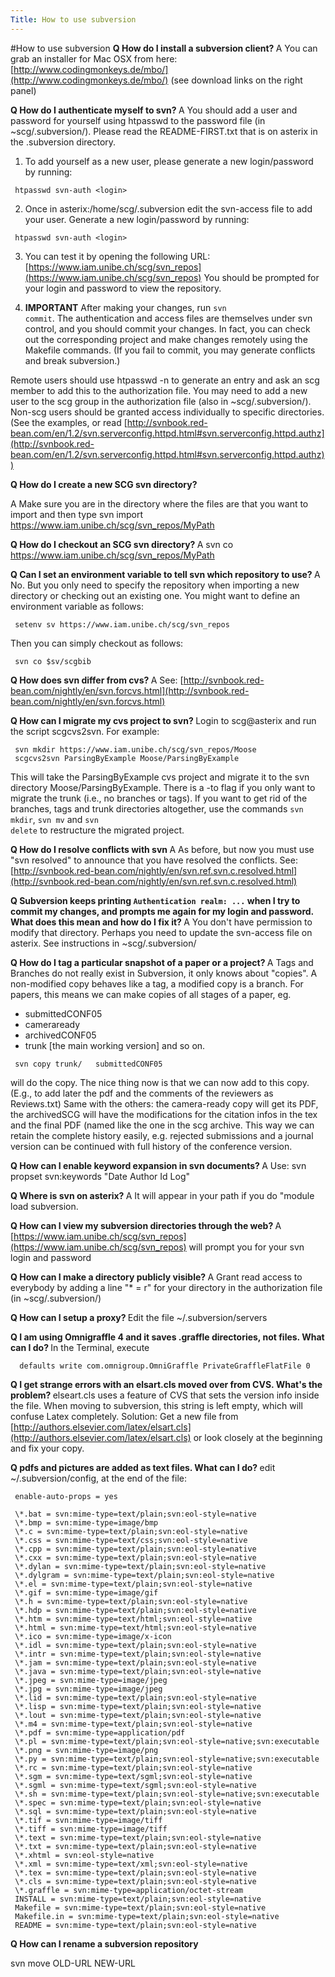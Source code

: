 ```yaml
---
Title: How to use subversion
---
```

#How to use subversion
<b>Q How do I install a subversion client?
</b>A You can grab an installer for Mac OSX from here: [http://www.codingmonkeys.de/mbo/](http://www.codingmonkeys.de/mbo/) (see download links on the right panel)

<b>Q How do I authenticate myself to svn?
</b>A You should add a user and password for yourself using htpasswd to the password file (in ~scg/.subversion/).  Please read the README-FIRST.txt that is on asterix in the .subversion directory. 

1. To add yourself as a new user, please generate a new login/password by running:
```
 htpasswd svn-auth <login>
```

2. Once in asterix:/home/scg/.subversion edit the svn-access file to add your user. Generate a new login/password by running:
```
 htpasswd svn-auth <login>
```

3. You can test it by opening the following URL:
[https://www.iam.unibe.ch/scg/svn_repos](https://www.iam.unibe.ch/scg/svn_repos)
You should be prompted for your login and password to view the repository. 

4. <B>IMPORTANT</B> After making your changes, run <code>svn commit</code>. The authentication and access files are themselves under svn control, and you should commit your changes. In fact, you can check out the corresponding project and make changes remotely using the Makefile commands. (If you fail to commit, you may generate conflicts and break subversion.)

Remote users should use htpasswd -n to generate an entry and ask an scg member to add this to the authorization file. You may need to add a new user to the scg group in the authorization file (also in ~scg/.subversion/). Non-scg users should be granted access individually to specific directories.  (See the examples, or read [http://svnbook.red-bean.com/en/1.2/svn.serverconfig.httpd.html#svn.serverconfig.httpd.authz](http://svnbook.red-bean.com/en/1.2/svn.serverconfig.httpd.html#svn.serverconfig.httpd.authz))

<b>Q How do I create a new SCG svn directory?</b>
 
A  Make sure you are in the directory where the files are that you want to import and then type
 svn import https://www.iam.unibe.ch/scg/svn_repos/MyPath

<b>Q How do I checkout an SCG svn directory?
</b>A svn co https://www.iam.unibe.ch/scg/svn_repos/MyPath

<b>Q Can I set an environment variable to tell svn which repository to use?
</b>A No. But you only need to specify the repository when importing a new directory or checking out an existing one. You might want to define an environment variable as follows:
```
 setenv sv https://www.iam.unibe.ch/scg/svn_repos
```
Then you can simply checkout as follows:
```
 svn co $sv/scgbib
```

<b>Q How does svn differ from cvs?
</b>A See: [http://svnbook.red-bean.com/nightly/en/svn.forcvs.html](http://svnbook.red-bean.com/nightly/en/svn.forcvs.html)

<b>Q How can I migrate my cvs project to svn?
</b>Login to scg@asterix and run the script scgcvs2svn. For example:
```
 svn mkdir https://www.iam.unibe.ch/scg/svn_repos/Moose
 scgcvs2svn ParsingByExample Moose/ParsingByExample
```
This will take the ParsingByExample cvs project and migrate it to the svn directory Moose/ParsingByExample. There is a -to flag if you only want to migrate the trunk (i.e., no branches or tags). If you want to get rid of the branches, tags and trunk directories altogether, use the commands <code>svn mkdir</code>, <code>svn mv</code> and <code>svn delete</code> to restructure the migrated project.

<b>Q How do I resolve conflicts with svn
</b>A As before, but now you must use "svn resolved" to announce that you have resolved the conflicts. See:
[http://svnbook.red-bean.com/nightly/en/svn.ref.svn.c.resolved.html](http://svnbook.red-bean.com/nightly/en/svn.ref.svn.c.resolved.html)

<b>Q Subversion keeps printing <code>Authentication realm: ...</code> when I try to commit my changes, and prompts me again for my login and password.  What does this mean and how do I fix it?
</b>A You don't have permission to modify that directory. Perhaps you need to update the svn-access file on asterix.  See instructions in ~scg/.subversion/

<b>Q How do I tag a particular snapshot of a paper or a project?
</b>A Tags and Branches do not really exist in Subversion, it only knows about "copies". A non-modified copy behaves like a tag, a modified copy is a branch.
For papers, this means we can make copies of all stages of a paper, eg.

- submittedCONF05
- cameraready
- archivedCONF05
- trunk [the main working version]
and so on.
```
 svn copy trunk/   submittedCONF05
```
will do the copy. The nice thing now is that we can now add to this copy. (E.g., to add later the pdf and the comments of the reviewers as Reviews.txt) Same with the others: the camera-ready copy will get its PDF, the archivedSCG will have the modifications for the citation infos in the tex and the final PDF (named like the one in the scg archive. This way we can retain the complete history easily, e.g. rejected submissions and a journal version can be continued with full history of the conference version.

<b>Q How can I enable keyword expansion in svn documents?
</b>A Use: svn propset svn:keywords "Date Author Id Log" <file>

<b>Q Where is svn on asterix?
</b>A It will appear in your path if you do "module load subversion.

<b>Q How can I view my subversion directories through the web?
</b>A [https://www.iam.unibe.ch/scg/svn_repos](https://www.iam.unibe.ch/scg/svn_repos) will prompt you for your svn login and password

<b>Q How can I make a directory publicly visible?
</b>A Grant read access to everybody by adding a line "\* = r" for your directory in the authorization file (in ~scg/.subversion/)

<b>Q How can I setup a proxy?
</b>Edit the file ~/.subversion/servers

<b>Q I am using Omnigraffle 4 and it saves .graffle directories, not files. What can I do? </b>
In the Terminal, execute
```
  defaults write com.omnigroup.OmniGraffle PrivateGraffleFlatFile 0
```

<b> Q I get strange errors with an elsart.cls moved over from CVS. What's the problem? </b>
elseart.cls uses a feature of CVS that sets the version info inside the file. When moving to subversion, this string  is left empty, which will confuse Latex completely. Solution: Get a new file from [http://authors.elsevier.com/latex/elsart.cls](http://authors.elsevier.com/latex/elsart.cls) or look closely at the beginning and fix your copy.

<b> Q pdfs and pictures are added as text files. What can I do? </b>
edit ~/.subversion/config, at the end of the file:

```
 enable-auto-props = yes

 \*.bat = svn:mime-type=text/plain;svn:eol-style=native
 \*.bmp = svn:mime-type=image/bmp
 \*.c = svn:mime-type=text/plain;svn:eol-style=native
 \*.css = svn:mime-type=text/css;svn:eol-style=native
 \*.cpp = svn:mime-type=text/plain;svn:eol-style=native
 \*.cxx = svn:mime-type=text/plain;svn:eol-style=native
 \*.dylan = svn:mime-type=text/plain;svn:eol-style=native
 \*.dylgram = svn:mime-type=text/plain;svn:eol-style=native
 \*.el = svn:mime-type=text/plain;svn:eol-style=native
 \*.gif = svn:mime-type=image/gif
 \*.h = svn:mime-type=text/plain;svn:eol-style=native
 \*.hdp = svn:mime-type=text/plain;svn:eol-style=native
 \*.htm = svn:mime-type=text/html;svn:eol-style=native
 \*.html = svn:mime-type=text/html;svn:eol-style=native
 \*.ico = svn:mime-type=image/x-icon
 \*.idl = svn:mime-type=text/plain;svn:eol-style=native
 \*.intr = svn:mime-type=text/plain;svn:eol-style=native
 \*.jam = svn:mime-type=text/plain;svn:eol-style=native
 \*.java = svn:mime-type=text/plain;svn:eol-style=native
 \*.jpeg = svn:mime-type=image/jpeg
 \*.jpg = svn:mime-type=image/jpeg
 \*.lid = svn:mime-type=text/plain;svn:eol-style=native
 \*.lisp = svn:mime-type=text/plain;svn:eol-style=native
 \*.lout = svn:mime-type=text/plain;svn:eol-style=native
 \*.m4 = svn:mime-type=text/plain;svn:eol-style=native
 \*.pdf = svn:mime-type=application/pdf
 \*.pl = svn:mime-type=text/plain;svn:eol-style=native;svn:executable
 \*.png = svn:mime-type=image/png
 \*.py = svn:mime-type=text/plain;svn:eol-style=native;svn:executable
 \*.rc = svn:mime-type=text/plain;svn:eol-style=native
 \*.sgm = svn:mime-type=text/sgml;svn:eol-style=native
 \*.sgml = svn:mime-type=text/sgml;svn:eol-style=native
 \*.sh = svn:mime-type=text/plain;svn:eol-style=native;svn:executable
 \*.spec = svn:mime-type=text/plain;svn:eol-style=native
 \*.sql = svn:mime-type=text/plain;svn:eol-style=native
 \*.tif = svn:mime-type=image/tiff
 \*.tiff = svn:mime-type=image/tiff
 \*.text = svn:mime-type=text/plain;svn:eol-style=native
 \*.txt = svn:mime-type=text/plain;svn:eol-style=native
 \*.xhtml = svn:eol-style=native
 \*.xml = svn:mime-type=text/xml;svn:eol-style=native
 \*.tex = svn:mime-type=text/plain;svn:eol-style=native
 \*.cls = svn:mime-type=text/plain;svn:eol-style=native
 \*.graffle = svn:mime-type=application/octet-stream 
 INSTALL = svn:mime-type=text/plain;svn:eol-style=native
 Makefile = svn:mime-type=text/plain;svn:eol-style=native
 Makefile.in = svn:mime-type=text/plain;svn:eol-style=native
 README = svn:mime-type=text/plain;svn:eol-style=native
```

<b>Q How can I rename a subversion repository</b>

svn move OLD-URL NEW-URL
